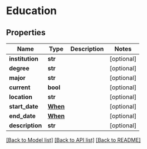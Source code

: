 # Education

## Properties
Name | Type | Description | Notes
------------ | ------------- | ------------- | -------------
**institution** | **str** |  | [optional] 
**degree** | **str** |  | [optional] 
**major** | **str** |  | [optional] 
**current** | **bool** |  | [optional] 
**location** | **str** |  | [optional] 
**start_date** | [**When**](When.md) |  | [optional] 
**end_date** | [**When**](When.md) |  | [optional] 
**description** | **str** |  | [optional] 

[[Back to Model list]](../README.md#documentation-for-models) [[Back to API list]](../README.md#documentation-for-api-endpoints) [[Back to README]](../README.md)


